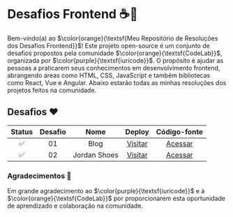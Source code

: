 # Desafios Frontend ☕🎯

Bem-vindo(a) ao $\color{orange}{\textsf{Meu Repositório de Resoluções dos Desafios Frontend}}$! Este projeto open-source é um conjunto de desafios propostos pela comunidade $\color{orange}{\textsf{CodeLab}}$, organizada por $\color{purple}{\textsf{iuricode}}$. O propósito é ajudar as pessoas a praticarem seus conhecimentos em desenvolvimento frontend, abrangendo áreas como HTML, CSS, JavaScript e também bibliotecas como React, Vue e Angular. Abaixo estarão todas as minhas resoluções dos projetos feitos na comunidade.

## Desafios ❤️

| Status | Desafio | Nome |                        Deploy                        |     Código-fonte |
| :----: | :-----: | :--: | :-------------------------------------------------: |  :----------: |
|   ✅   |   01    | Blog | [Visitar](https://blog-codelab.vercel.app) |   [Acessar](https://github.com/joaoclaudioprestes/blog-codelab)  |
|   ✅   |   02    | Jordan Shoes  | [Visitar](https://jordan-shoes-codelab.vercel.app) |   [Acessar](https://github.com/joaoclaudioprestes/jordan-shoes-codelab)  |

### Agradecimentos 🙏

Em grande agradecimento ao $\color{purple}{\textsf{iuricode}}$ e à $\color{orange}{\textsf{CodeLab}}$ por proporcionarem esta oportunidade de aprendizado e colaboração na comunidade.

